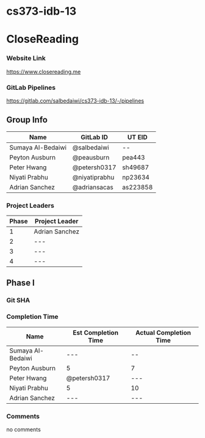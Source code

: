 # cs373-idb-13



# CloseReading

### Website Link
https://www.closereading.me

### GitLab Pipelines
https://gitlab.com/salbedaiwi/cs373-idb-13/-/pipelines

## Group Info
| Name | GitLab ID | UT EID |
|------|-----------|--------|
| Sumaya Al-Bedaiwi | @salbedaiwi | --|
| Peyton Ausburn | @peausburn | pea443 |
| Peter Hwang | @petersh0317 | sh49687 |
| Niyati Prabhu | @niyatiprabhu | np23634 |
| Adrian Sanchez | @adriansacas | as223858 |

### Project Leaders
| Phase | Project Leader |
|------|-----------|
| 1 | Adrian Sanchez |
| 2 | --- |
| 3 | --- |
| 4 | --- |

## Phase I

### Git SHA

### Completion Time
| Name | Est Completion Time | Actual Completion Time |
|------|-----------|--------|
| Sumaya Al-Bedaiwi | --- | --|
| Peyton Ausburn | 5 | 7 |
| Peter Hwang | @petersh0317 | --- |
| Niyati Prabhu | 5 | 10 |
| Adrian Sanchez | --- | --- |

### Comments
no comments 


